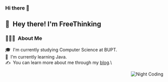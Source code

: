 ### Hi there 👋

<!--
**FreeThinking01/FreeThinking01** is a ✨ _special_ ✨ repository because its `README.md` (this file) appears on your GitHub profile.

Here are some ideas to get you started:

- 🔭 I’m studying at BUPT
- 🌱 I’m currently learning Java
- 👯 I’m looking to collaborate on ...
- 🤔 I’m looking for help with ...
- 💬 Ask me about ...
- 📫 How to reach me: ...
- 😄 Pronouns: ...
- ⚡ Fun fact: ...
-->
<h2>👋 &nbsp;Hey there! I'm FreeThinking</h2>

<!-- ## 👋 &nbsp;Hey there! I'm FreeThinking -->

### 👨🏻‍💻 &nbsp;About Me

🎓 &nbsp;I'm currently studying Computer Science at BUPT.\
🌱 &nbsp;I’m currently learning Java.\
✍️ &nbsp;You can learn more about me through my [blog](http://lishuaiyun.cn/).\

<img alt="Night Coding" src="http://hexo-bolg-image.oss-cn-beijing.aliyuncs.com/img/Night-Coding.gif" align="right"/>


